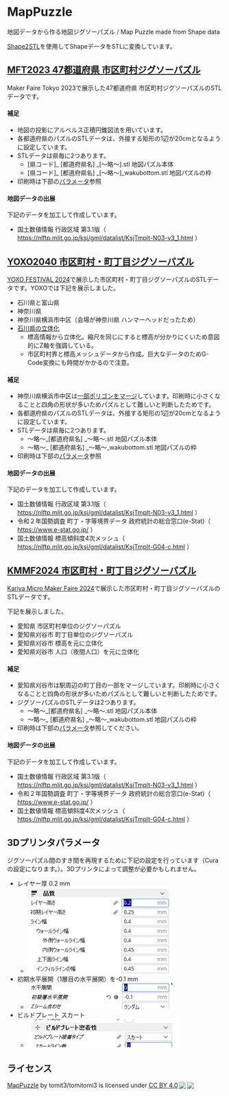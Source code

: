 # MapPuzzle
地図データから作る地図ジグソーパズル / Map Puzzle made from Shape data

[Shape2STL](https://github.com/tomitomi3/Shape2stl)を使用してShapeデータをSTLに変換しています。

## [MFT2023 47都道府県 市区町村ジグソーパズル](https://github.com/tomitomi3/MapPuzzle/tree/main/CityPuzzle_MFT2023)

Maker Faire Tokyo 2023で展示した47都道府県 市区町村ジグソーパズルのSTLデータです。

#### 補足

* 地図の投影にアルベルス正積円錐図法を用いています。
* 各都道府県のパズルのSTLデータは、外接する矩形の1辺が20cmとなるように設定しています。
* STLデータは県毎に2つあります。
  * [県コード]_ [都道府県名] _[～略～].stl 地図パズル本体
  * [県コード]_ [都道府県名] _[～略～]_wakubottom.stl 地図パズルの枠
* 印刷時は下部の[パラメータ](https://github.com/tomitomi3/MapPuzzle/tree/main#3d%E3%83%97%E3%83%AA%E3%83%B3%E3%82%BF%E3%83%91%E3%83%A9%E3%83%A1%E3%83%BC%E3%82%BF)参照

#### 地図データの出展

下記のデータを加工して作成しています。

* 国土数値情報 行政区域 第3.1版（ https://nlftp.mlit.go.jp/ksj/gml/datalist/KsjTmplt-N03-v3_1.html ）

## [YOXO2040 市区町村・町丁目ジグソーパズル](https://github.com/tomitomi3/MapPuzzle/tree/main/CityTownPuzzle_YOXO2024)

[YOXO FESTIVAL 2024](https://yoxo-o.jp/yoxofestival/)で展示した市区町村・町丁目ジグソーパズルのSTLデータです。YOXOでは下記を展示しました。

* 石川県と富山県
* 神奈川県
* 神奈川県横浜市中区（会場が神奈川県 ハンマーヘッドだったため）
* [石川県の立体化](https://github.com/tomitomi3/MapPuzzle/tree/main/ThreeDimensionalPref_YOXO2040)
  * 標高情報から立体化。縮尺を同じにすると標高が分かりにくいため意図的にZ軸を強調している。
  * 市区町村界と標高メッシュデータから作成。巨大なデータのためG-Code変換にも時間がかかるので注意。

#### 補足

* 神奈川県横浜市中区は[一部ポリゴンをマージ](https://github.com/tomitomi3/MapPuzzle/blob/main/img/yoxo2024_kanagawa_yokohama_nakaku.PNG)しています。印刷時に小さくなることと四角の形状が多いためパズルとして難しいと判断したためです。
* 各都道府県のパズルのSTLデータは、外接する矩形の1辺が20cmとなるように設定しています。
* STLデータは県毎に2つあります。
  * ～略～_[都道府県名] _～略～.stl 地図パズル本体
  * ～略～_ [都道府県名] _～略～_wakubottom.stl 地図パズルの枠
* 印刷時は下部の[パラメータ](https://github.com/tomitomi3/MapPuzzle/tree/main#3d%E3%83%97%E3%83%AA%E3%83%B3%E3%82%BF%E3%83%91%E3%83%A9%E3%83%A1%E3%83%BC%E3%82%BF)参照

#### 地図データの出展

下記のデータを加工して作成しています。

* 国土数値情報 行政区域 第3.1版（ https://nlftp.mlit.go.jp/ksj/gml/datalist/KsjTmplt-N03-v3_1.html ）
* 令和２年国勢調査 町丁・字等境界データ 政府統計の総合窓口(e-Stat)（ https://www.e-stat.go.jp/ ）
* 国土数値情報 標高傾斜度4次メッシュ（ https://nlftp.mlit.go.jp/ksj/gml/datalist/KsjTmplt-G04-c.html ）

## [KMMF2024 市区町村・町丁目ジグソーパズル](https://github.com/tomitomi3/MapPuzzle/tree/main/CityTownPuzzle_KMMF2024)

[Kariya Micro Maker Faire 2024](https://makezine.jp/event/makerfaire/kmmf2024/)で展示した市区町村・町丁目ジグソーパズルのSTLデータです。

下記を展示しました。

* 愛知県 市区町村単位のジグソーパズル
* 愛知県刈谷市 町丁目単位のジグソーパズル
* 愛知県刈谷市 標高を元に立体化
* 愛知県刈谷市 人口（夜間人口）を元に立体化

#### 補足

* 愛知県刈谷市は駅周辺の町丁目の一部をマージしています。印刷時に小さくなることと四角の形状が多いためパズルとして難しいと判断したためです。
* ジグソーパズルのSTLデータは2つあります。
  * ～略～_[都道府県名] _～略～.stl 地図パズル本体
  * ～略～_ [都道府県名] _～略～_wakubottom.stl 地図パズルの枠
* 印刷時は下部の[パラメータ](https://github.com/tomitomi3/MapPuzzle/tree/main#3d%E3%83%97%E3%83%AA%E3%83%B3%E3%82%BF%E3%83%91%E3%83%A9%E3%83%A1%E3%83%BC%E3%82%BF)参照してください。

#### 地図データの出展

下記のデータを加工して作成しています。

* 国土数値情報 行政区域 第3.1版（ https://nlftp.mlit.go.jp/ksj/gml/datalist/KsjTmplt-N03-v3_1.html ）
* 令和２年国勢調査 町丁・字等境界データ 政府統計の総合窓口(e-Stat)（ https://www.e-stat.go.jp/ ）
* 国土数値情報 標高傾斜度4次メッシュ（ https://nlftp.mlit.go.jp/ksj/gml/datalist/KsjTmplt-G04-c.html ）




## 3Dプリンタパラメータ

ジグソーパズル間のすき間を再現するために下記の設定を行っています（Curaの設定になります。）。3Dプリンタによって調整が必要かもしれません。

* レイヤー厚 0.2 mm
  * <img src="img\3dprinter_setting_3.PNG">
* 初期水平展開（1層目の水平展開）を-0.1 mm
  * <img src="img\3dprinter_setting_1.PNG">
* ビルドプレート スカート
  * <img src="img\3dprinter_setting_2.PNG">

## ライセンス

<p xmlns:cc="http://creativecommons.org/ns#" xmlns:dct="http://purl.org/dc/terms/"><a property="dct:title" rel="cc:attributionURL" href="https://github.com/tomitomi3/MapPuzzle">MapPuzzle</a> by <span property="cc:attributionName">tomit3/tomitomi3</span> is licensed under <a href="http://creativecommons.org/licenses/by/4.0/?ref=chooser-v1" target="_blank" rel="license noopener noreferrer" style="display:inline-block;">CC BY 4.0<img style="height:22px!important;margin-left:3px;vertical-align:text-bottom;" src="https://mirrors.creativecommons.org/presskit/icons/cc.svg?ref=chooser-v1"><img style="height:22px!important;margin-left:3px;vertical-align:text-bottom;" src="https://mirrors.creativecommons.org/presskit/icons/by.svg?ref=chooser-v1"></a></p>
